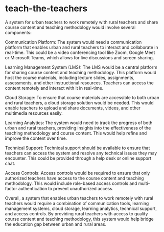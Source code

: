 # teach-the-teachers

A system for urban teachers to work remotely with rural teachers and share course content and teaching methodology would involve several components:

Communication Platform: The system would need a communication platform that enables urban and rural teachers to interact and collaborate in real-time. This could be a video conferencing tool like Zoom, Google Meet or Microsoft Teams, which allows for live discussions and screen sharing.

Learning Management System (LMS): The LMS would be a central platform for sharing course content and teaching methodology. This platform would host the course materials, including lecture slides, assignments, assessments, and other instructional resources. Teachers can access the content remotely and interact with it in real-time.

Cloud Storage: To ensure that course materials are accessible to both urban and rural teachers, a cloud storage solution would be needed. This would enable teachers to upload and share documents, videos, and other multimedia resources easily.

Learning Analytics: The system would need to track the progress of both urban and rural teachers, providing insights into the effectiveness of the teaching methodology and course content. This would help refine and improve the content over time.

Technical Support: Technical support should be available to ensure that teachers can access the system and resolve any technical issues they may encounter. This could be provided through a help desk or online support chat.

Access Controls: Access controls would be required to ensure that only authorized teachers have access to the course content and teaching methodology. This would include role-based access controls and multi-factor authentication to prevent unauthorized access.

Overall, a system that enables urban teachers to work remotely with rural teachers would require a combination of communication tools, learning management systems, cloud storage, learning analytics, technical support, and access controls. By providing rural teachers with access to quality course content and teaching methodology, this system would help bridge the education gap between urban and rural areas.
